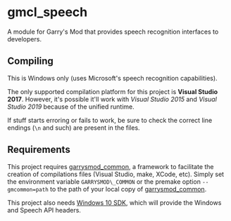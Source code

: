 # gmcl\_speech

A module for Garry's Mod that provides speech recognition interfaces to developers.

## Compiling

This is Windows only (uses Microsoft's speech recognition capabilities).

The only supported compilation platform for this project is **Visual Studio 2017**. However, it's possible it'll work with *Visual Studio 2015* and *Visual Studio 2019* because of the unified runtime.

If stuff starts erroring or fails to work, be sure to check the correct line endings (`\n` and such) are present in the files.

## Requirements

This project requires [garrysmod\_common][1], a framework to facilitate the creation of compilations files (Visual Studio, make, XCode, etc). Simply set the environment variable `GARRYSMOD\_COMMON` or the premake option `--gmcommon=path` to the path of your local copy of [garrysmod\_common][1].

This project also needs [Windows 10 SDK](https://developer.microsoft.com/en-us/windows/downloads/windows-10-sdk/), which will provide the Windows and Speech API headers.

  [1]: https://github.com/danielga/garrysmod_common
